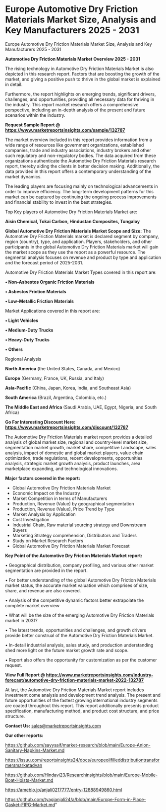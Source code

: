 # Europe Automotive Dry Friction Materials Market Size, Analysis and Key Manufacturers 2025 - 2031
Europe Automotive Dry Friction Materials Market Size, Analysis and Key Manufacturers 2025 - 2031

<Strong> Automotive Dry Friction Materials Market Overview 2025 - 2031</strong>

The rising technology in Automotive Dry Friction Materials Market is also depicted in this research report. Factors that are boosting the growth of the market, and giving a positive push to thrive in the global market is explained in detail.

Furthermore, the report highlights on emerging trends, significant drivers, challenges, and opportunities, providing all necessary data for thriving in the industry. This report market research offers a comprehensive perspective, including an in-depth analysis of the present and future scenarios within the industry.

<strong>Request Sample Report @ <a href=https://www.marketreportsinsights.com/sample/132787>https://www.marketreportsinsights.com/sample/132787</a></strong>

The market overview included in this report provides information from a wide range of resources like government organizations, established companies, trade and industry associations, industry brokers and other such regulatory and non-regulatory bodies. The data acquired from these organizations authenticate the Automotive Dry Friction Materials research report, thereby aiding the clients in better decision making. Additionally, the data provided in this report offers a contemporary understanding of the market dynamics.

The leading players are focusing mainly on technological advancements in order to improve efficiency. The long-term development patterns for this market can be captured by continuing the ongoing process improvements and financial stability to invest in the best strategies.

Top Key players of Automotive Dry Friction Materials Market are:

<strong>Aisin Chemical, Tokai Carbon, Hindustan Composites, Tungaloy</strong>

<strong><b>Global Automotive Dry Friction Materials Market Scope and Size:</b></strong>
The Automotive Dry Friction Materials market is declared segment by company, region (country), type, and application. Players, stakeholders, and other participants in the global Automotive Dry Friction Materials market will gain the market scope as they use the report as a powerful resource. The segmental analysis focuses on revenue and product by type and application and the forecast period of 2025-2031.

Automotive Dry Friction Materials Market Types covered in this report are:

<strong>• Non-Asbestos Organic Friction Materials

• Asbestos Friction Materials

• Low-Metallic Friction Materials</strong>

Market Applications covered in this report are:

<strong>• Light Vehicles

• Medium-Duty Trucks

• Heavy-Duty Trucks

• Others</strong> 

Regional Analysis

<strong>North America</strong> (the United States, Canada, and Mexico)

<strong>Europe</strong> (Germany, France, UK, Russia, and Italy)

<strong>Asia-Pacific</strong> (China, Japan, Korea, India, and Southeast Asia)

<strong>South America</strong> (Brazil, Argentina, Colombia, etc.)

<strong>The Middle East and Africa</strong> (Saudi Arabia, UAE, Egypt, Nigeria, and South Africa)

<strong>Go For Interesting Discount Here: <a href=https://www.marketreportsinsights.com/discount/132787>https://www.marketreportsinsights.com/discount/132787</a></strong>

The Automotive Dry Friction Materials market report provides a detailed analysis of global market size, regional and country-level market size, segmentation market growth, market share, competitive Landscape, sales analysis, impact of domestic and global market players, value chain optimization, trade regulations, recent developments, opportunities analysis, strategic market growth analysis, product launches, area marketplace expanding, and technological innovations.

<strong><b>Major factors covered in the report:</b></strong>
<ul>
  <li>Global Automotive Dry Friction Materials Market </li>
  <li>Economic Impact on the Industry</li>
  <li>Market Competition in terms of Manufacturers</li>
  <li>Production, Revenue (Value) by geographical segmentation</li>
  <li>Production, Revenue (Value), Price Trend by Type</li>
  <li>Market Analysis by Application</li>
  <li>Cost Investigation</li>
  <li>Industrial Chain, Raw material sourcing strategy and Downstream Buyers</li>
  <li>Marketing Strategy comprehension, Distributors and Traders</li>
  <li>Study on Market Research Factors</li>
  <li>Global Automotive Dry Friction Materials Market Forecast</li>
</ul>

<strong><b>Key Point of the Automotive Dry Friction Materials Market report:</b></strong>

• Geographical distribution, company profiling, and various other market segmentation are provided in the report.

• For better understanding of the global Automotive Dry Friction Materials market status, the accurate market valuation which comprises of size, share, and revenue are also covered.

• Analysis of the competitive dynamic factors better extrapolate the complete market overview

• What will be the size of the emerging Automotive Dry Friction Materials market in 2031?

• The latest trends, opportunities and challenges, and growth drivers provide better construal of the Automotive Dry Friction Materials Market.

• In-detail industrial analysis, sales study, and production understanding shed more light on the future market growth rate and scope.

• Report also offers the opportunity for customization as per the customer request.

<strong><b>View Full Report @ <a href=https://www.marketreportsinsights.com/industry-forecast/automotive-dry-friction-materials-market-2022-132787>https://www.marketreportsinsights.com/industry-forecast/automotive-dry-friction-materials-market-2022-132787</a></b></strong>


At last, the Automotive Dry Friction Materials Market report includes investment come analysis and development trend analysis. The present and future opportunities of the fastest growing international industry segments are coated throughout this report. This report additionally presents product specification, manufacturing method, and product cost structure, and price structure.

<strong>Contact Us:</strong>
sales@marketreportsinsights.com

<strong>Our other reports:</strong>

<a href=https://github.com/sayysaif/market-research/blob/main/Europe-Anion-Sanitary-Napkins-Market.md>https://github.com/sayysaif/market-research/blob/main/Europe-Anion-Sanitary-Napkins-Market.md</a>

<a href=https://issuu.com/reportsinsights24/docs/europeoilfilleddistributiontransformersmarketadvan>https://issuu.com/reportsinsights24/docs/europeoilfilleddistributiontransformersmarketadvan</a>

<a href=https://github.com/Hindavi23/Researchinsights/blob/main/Europe-Mobile-Boat-Hoists-Market.md>https://github.com/Hindavi23/Researchinsights/blob/main/Europe-Mobile-Boat-Hoists-Market.md</a>

<a href=https://ameblo.jp/anjali0217777/entry-12888949860.html>https://ameblo.jp/anjali0217777/entry-12888949860.html</a>

<a href=https://github.com/tyagianjali24/a/blob/main/Europe-Form-in-Place-Gasket-FIPG-Market.md>https://github.com/tyagianjali24/a/blob/main/Europe-Form-in-Place-Gasket-FIPG-Market.md</a>"
